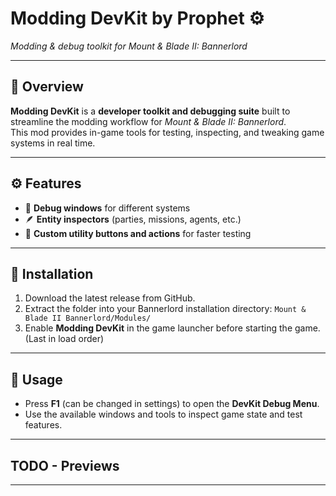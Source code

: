 ﻿# Modding DevKit by Prophet ⚙️

*Modding & debug toolkit for Mount & Blade II: Bannerlord*

---

## 🧰 Overview

**Modding DevKit** is a **developer toolkit and debugging suite** built to streamline the modding workflow for
*Mount & Blade II: Bannerlord*.  
This mod provides in-game tools for testing, inspecting, and tweaking game systems in real
time.

---

## ⚙️ Features

- 🧩 **Debug windows** for different systems
- 🪶 **Entity inspectors** (parties, missions, agents, etc.)
- 🧰 **Custom utility buttons and actions** for faster testing

---

## 🚀 Installation

1. Download the latest release from GitHub.
2. Extract the folder into your Bannerlord installation directory: `Mount & Blade II Bannerlord/Modules/`
3. Enable **Modding DevKit** in the game launcher before starting the game. (Last in load order)

---

## 🧪 Usage

- Press **F1** (can be changed in settings) to open the **DevKit Debug Menu**.
- Use the available windows and tools to inspect game state and test features.

---

## TODO - Previews

---
